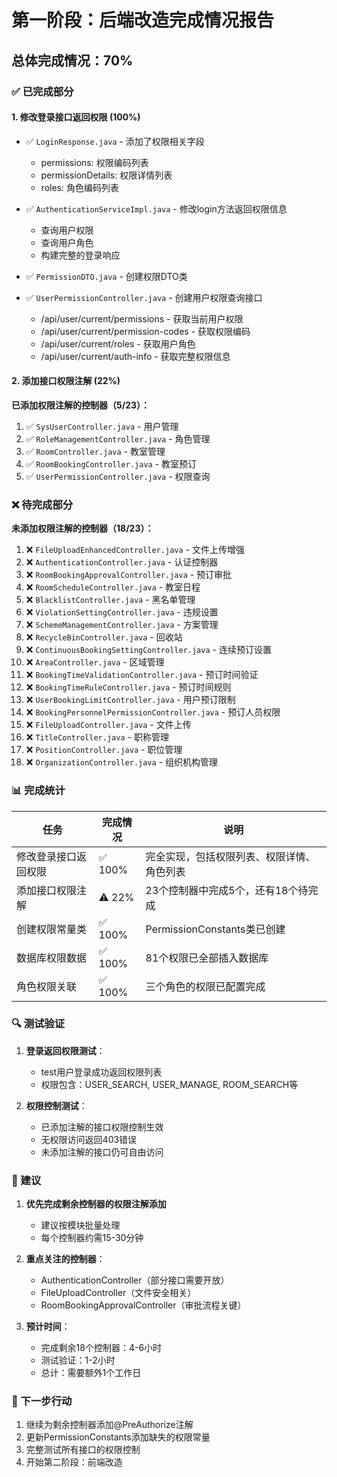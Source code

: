 # 第一阶段：后端改造完成情况报告

## 总体完成情况：70%

### ✅ 已完成部分

#### 1. 修改登录接口返回权限 (100%)
- ✅ `LoginResponse.java` - 添加了权限相关字段
  - permissions: 权限编码列表
  - permissionDetails: 权限详情列表
  - roles: 角色编码列表
  
- ✅ `AuthenticationServiceImpl.java` - 修改login方法返回权限信息
  - 查询用户权限
  - 查询用户角色
  - 构建完整的登录响应

- ✅ `PermissionDTO.java` - 创建权限DTO类

- ✅ `UserPermissionController.java` - 创建用户权限查询接口
  - /api/user/current/permissions - 获取当前用户权限
  - /api/user/current/permission-codes - 获取权限编码
  - /api/user/current/roles - 获取用户角色
  - /api/user/current/auth-info - 获取完整权限信息

#### 2. 添加接口权限注解 (22%)

**已添加权限注解的控制器（5/23）：**
1. ✅ `SysUserController.java` - 用户管理
2. ✅ `RoleManagementController.java` - 角色管理
3. ✅ `RoomController.java` - 教室管理
4. ✅ `RoomBookingController.java` - 教室预订
5. ✅ `UserPermissionController.java` - 权限查询

### ❌ 待完成部分

**未添加权限注解的控制器（18/23）：**
1. ❌ `FileUploadEnhancedController.java` - 文件上传增强
2. ❌ `AuthenticationController.java` - 认证控制器
3. ❌ `RoomBookingApprovalController.java` - 预订审批
4. ❌ `RoomScheduleController.java` - 教室日程
5. ❌ `BlacklistController.java` - 黑名单管理
6. ❌ `ViolationSettingController.java` - 违规设置
7. ❌ `SchemeManagementController.java` - 方案管理
8. ❌ `RecycleBinController.java` - 回收站
9. ❌ `ContinuousBookingSettingController.java` - 连续预订设置
10. ❌ `AreaController.java` - 区域管理
11. ❌ `BookingTimeValidationController.java` - 预订时间验证
12. ❌ `BookingTimeRuleController.java` - 预订时间规则
13. ❌ `UserBookingLimitController.java` - 用户预订限制
14. ❌ `BookingPersonnelPermissionController.java` - 预订人员权限
15. ❌ `FileUploadController.java` - 文件上传
16. ❌ `TitleController.java` - 职称管理
17. ❌ `PositionController.java` - 职位管理
18. ❌ `OrganizationController.java` - 组织机构管理

### 📊 完成统计

| 任务 | 完成情况 | 说明 |
|-----|---------|------|
| 修改登录接口返回权限 | ✅ 100% | 完全实现，包括权限列表、权限详情、角色列表 |
| 添加接口权限注解 | ⚠️ 22% | 23个控制器中完成5个，还有18个待完成 |
| 创建权限常量类 | ✅ 100% | PermissionConstants类已创建 |
| 数据库权限数据 | ✅ 100% | 81个权限已全部插入数据库 |
| 角色权限关联 | ✅ 100% | 三个角色的权限已配置完成 |

### 🔍 测试验证

1. **登录返回权限测试**：
   - test用户登录成功返回权限列表
   - 权限包含：USER_SEARCH, USER_MANAGE, ROOM_SEARCH等

2. **权限控制测试**：
   - 已添加注解的接口权限控制生效
   - 无权限访问返回403错误
   - 未添加注解的接口仍可自由访问

### 📝 建议

1. **优先完成剩余控制器的权限注解添加**
   - 建议按模块批量处理
   - 每个控制器约需15-30分钟

2. **重点关注的控制器**：
   - AuthenticationController（部分接口需要开放）
   - FileUploadController（文件安全相关）
   - RoomBookingApprovalController（审批流程关键）

3. **预计时间**：
   - 完成剩余18个控制器：4-6小时
   - 测试验证：1-2小时
   - 总计：需要额外1个工作日

### 🚀 下一步行动

1. 继续为剩余控制器添加@PreAuthorize注解
2. 更新PermissionConstants添加缺失的权限常量
3. 完整测试所有接口的权限控制
4. 开始第二阶段：前端改造